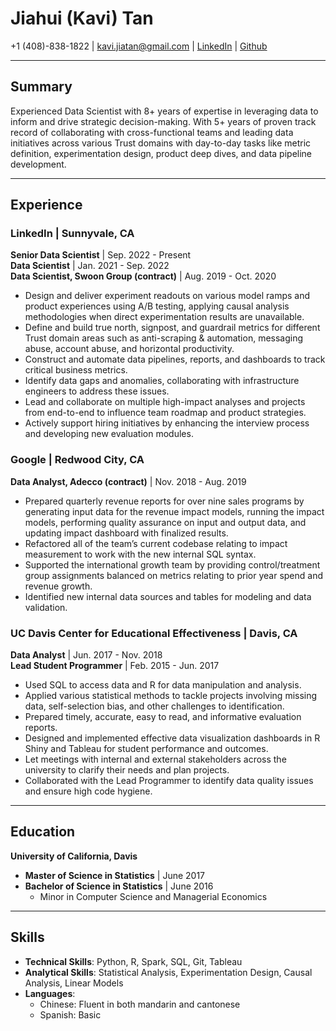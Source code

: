 # Jiahui (Kavi) Tan
+1 (408)-838-1822 | kavi.jiatan@gmail.com | [LinkedIn](https://www.linkedin.com/in/jiahtan/) | [Github](https://github.com/jiahtan)

---

## Summary
Experienced Data Scientist with 8+ years of expertise in leveraging data to inform and drive strategic decision-making. With 5+ years of proven track record of collaborating with cross-functional teams and leading data initiatives across various Trust domains with day-to-day tasks like metric definition, experimentation design, product deep dives, and data pipeline development.

---

## Experience

### LinkedIn | Sunnyvale, CA  
**Senior Data Scientist** | Sep. 2022 - Present  
**Data Scientist** | Jan. 2021 - Sep. 2022  
**Data Scientist, Swoon Group (contract)** | Aug. 2019 - Oct. 2020
- Design and deliver experiment readouts on various model ramps and product experiences using A/B testing, applying causal analysis methodologies when direct experimentation results are unavailable.
- Define and build true north, signpost, and guardrail metrics for different Trust domain areas such as anti-scraping & automation, messaging abuse, account abuse, and horizontal productivity.
- Construct and automate data pipelines, reports, and dashboards to track critical business metrics.
- Identify data gaps and anomalies, collaborating with infrastructure engineers to address these issues.
- Lead and collaborate on multiple high-impact analyses and projects from end-to-end to influence team roadmap and product strategies.
- Actively support hiring initiatives by enhancing the interview process and developing new evaluation modules.

### Google | Redwood City, CA
**Data Analyst, Adecco (contract)** | Nov. 2018 - Aug. 2019  
- Prepared quarterly revenue reports for over nine sales programs by generating input data for the revenue impact models, running the impact models, performing quality assurance on input and output data, and updating impact dashboard with finalized results.
- Refactored all of the team’s current codebase relating to impact measurement to work with the new internal SQL
syntax.
- Supported the international growth team by providing control/treatment group assignments balanced on metrics
relating to prior year spend and revenue growth.
- Identified new internal data sources and tables for modeling and data validation.

### UC Davis Center for Educational Effectiveness | Davis, CA
**Data Analyst** | Jun. 2017 - Nov. 2018  
**Lead Student Programmer** | Feb. 2015 - Jun. 2017
- Used SQL to access data and R for data manipulation and analysis.
- Applied various statistical methods to tackle projects involving missing data, self-selection bias, and other challenges to identification.
- Prepared timely, accurate, easy to read, and informative evaluation reports.  
- Designed and implemented effective data visualization dashboards in R Shiny and Tableau for student performance and outcomes. 
- Let meetings with internal and external stakeholders across the university to clarify their needs and plan projects.
- Collaborated with the Lead Programmer to identify data quality issues and ensure high code hygiene. 
---

## Education

**University of California, Davis**
- **Master of Science in Statistics** | June 2017
- **Bachelor of Science in Statistics** | June 2016
  - Minor in Computer Science and Managerial Economics

---

## Skills
- **Technical Skills**: Python, R, Spark, SQL, Git, Tableau
- **Analytical Skills**: Statistical Analysis, Experimentation Design, Causal Analysis, Linear Models
- **Languages**: 
    - Chinese: Fluent in both mandarin and cantonese
    - Spanish: Basic